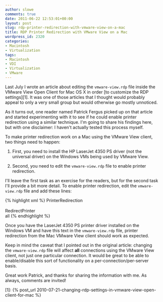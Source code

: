 ```yaml
---
author: slowe
comments: true
date: 2011-06-22 12:53:01+00:00
layout: post
slug: rdp-printer-redirection-with-vmware-view-on-a-mac
title: RDP Printer Redirection with VMware View on a Mac
wordpress_id: 2320
categories:
- Macintosh
- Virtualization
tags:
- Macintosh
- VDI
- Virtualization
- VMware
---
```


Last July I wrote an article about editing the `vmware-view.rdp` file inside the VMware View Open Client for Mac OS X in order [to customize the RDP settings][1]. It was one of those articles that I thought would probably appeal to only a very small group but would otherwise go mostly unnoticed.

As it turns out, one reader named Patrick Fergus picked up on that article and started experimenting with it to see if he could enable printer redirection using a similar technique. I'm going to share his findings here, but with one disclaimer: I haven't actually tested this process myself.

To make printer redirection work on a Mac using the VMware View client, two things need to happen:

1. First, you need to install the HP LaserJet 4350 PS driver (not the universal driver) on the Windows VMs being used by VMware View.

2. Second, you need to edit the `vmware-view.rdp` file to enable printer redirection.

I'll leave the first task as an exercise for the readers, but for the second task I'll provide a bit more detail. To enable printer redirection, edit the `vmware-view.rdp` file and add these lines:

{% highlight xml %}
<key>PrinterRedirection</key>  
<true/>  
<key>RedirectPrinter</key>  
<string>all</string>
{% endhighlight %}

Once you have the LaserJet 4350 PS printer driver installed on the Windows VM and have this text in the `vmware-view.rdp` file, printer redirection from the Mac VMware View client should work as expected.

Keep in mind the caveat that I pointed out in the original article: changing the `vmware-view.rdp` file will affect **all** connections using the VMware View client, not just one particular connection. It would be great to be able to enable/disable this sort of functionality on a per-connection/per-server basis.

Great work Patrick, and thanks for sharing the information with me. As always, comments are invited!

[1]: {% post_url 2010-07-21-changing-rdp-settings-in-vmware-view-open-client-for-mac %}
